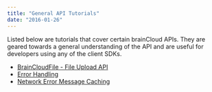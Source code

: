 ```yaml
---
title: "General API Tutorials"
date: "2016-01-26"
---
```


Listed below are tutorials that cover certain brainCloud APIs. They are geared towards a general understanding of the API and are useful for developers using any of the client SDKs.

- [BrainCloudFile - File Upload API](/learn/sdk-tutorials/general-api-tutorials/file-upload-api/)
- [Error Handling](/learn/sdk-tutorials/general-api-tutorials/error-handling/)
- [Network Error Message Caching](/learn/sdk-tutorials/general-api-tutorials/network-error-message-caching/)

<DocCardList />